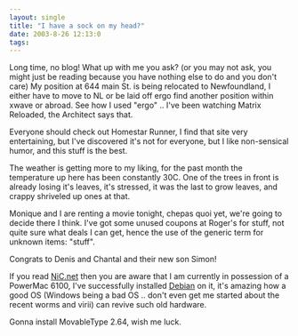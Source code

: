 ```yaml
---
layout: single
title: "I have a sock on my head?"
date: 2003-8-26 12:13:0
tags: 
---
```


Long time, no blog! What up with me you ask? (or you may not ask, you might just be reading because you have nothing else to do and you don't care) My position at 644 main St. is being relocated to Newfoundland, I either have to move to NL or be laid off ergo find another position within xwave or abroad. See how I used "ergo" .. I've been watching Matrix Reloaded, the Architect says that.

Everyone should check out Homestar Runner, I find that site very entertaining, but I've discovered it's not for everyone, but I like non-sensical humor, and this stuff is the best.

The weather is getting more to my liking, for the past month the temperature up here has been constantly 30C. One of the trees in front is already losing it's leaves, it's stressed, it was the last to grow leaves, and crappy shriveled up ones at that.

Monique and I are renting a movie tonight, chepas quoi yet, we're going to decide there I think. I've got some unused coupons at Roger's for stuff, not quite sure what deals I can get, hence the use of the generic term for unknown items: "stuff".

Congrats to Denis and Chantal and their new son Simon!

If you read [NiC.net][1] then you are aware that I am currently in possession of a PowerMac 6100, I've successfully installed [Debian][2] on it, it's amazing how a good OS (Windows being a bad OS .. don't even get me started about the recent worms and virii) can revive such old hardware.

Gonna install MovableType 2.64, wish me luck.



   [1]: http://personal.nbnet.nb.ca/nibs/
   [2]: http://www.debian.org/
